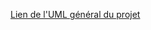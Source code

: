 [Lien de l'UML général du projet](https://lucid.app/lucidchart/a6b6cdfc-34dc-4066-b307-bcc093a05207/edit?invitationId=inv_db76af16-e388-40a6-b782-dfb8ddd5c616)  